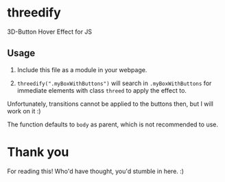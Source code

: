 # threedify
3D-Button Hover Effect for JS

## Usage
1. Include this file as a module in your webpage.

2. ```threedify(".myBoxWithButtons")``` will search in ```.myBoxWithButtons``` for immediate elements with class ```threed``` to apply the effect to.

Unfortunately, transitions cannot be applied to the buttons then, but I will work on it :)

The function defaults to ```body``` as parent, which is not recommended to use.

# Thank you
For reading this! Who'd have thought, you'd stumble in here. :)



